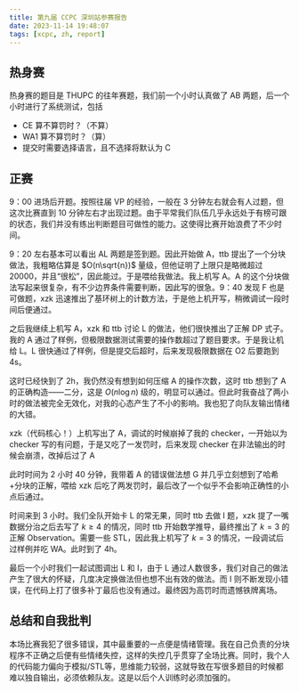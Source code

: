 ```yaml
---
title: 第九届 CCPC 深圳站参赛报告
date: 2023-11-14 19:48:07
tags: [xcpc, zh, report]
---
```


## 热身赛
热身赛的题目是 THUPC 的往年赛题，我们前一个小时认真做了 AB 两题，后一个小时进行了系统测试，包括

- CE 算不算罚时？（不算）
- WA1 算不算罚时？（算）
- 提交时需要选择语言，且不选择将默认为 C

## 正赛
9：00 进场后开题。按照往届 VP 的经验，一般在 3 分钟左右就会有人过题，但这次比赛直到 10 分钟左右才出现过题。由于平常我们队伍几乎永远处于有榜可跟的状态，我们并没有练出判断题目可做性的能力。这使得比赛开始浪费了不少时间。

9：20 左右基本可以看出 AL 两题是签到题。因此开始做 A，ttb 提出了一个分块做法，我粗略估算是 $O(n\sqrt{n})$ 量级，但他证明了上限只是略微超过 20000，并且“很松”，因此能过。于是喂给我做法。我上机写 A。A 的这个分块做法写起来很复杂，有不少边界条件需要判断，因此写的很急。9：40 发现 F 也是可做题，xzk 迅速推出了基环树上的计数方法，于是他上机开写，稍微调试一段时间后便通过。

之后我继续上机写 A，xzk 和 ttb 讨论 L 的做法，他们很快推出了正解 DP 式子。我的 A 通过了样例，但极限数据测试需要的操作数超过了题目要求。于是我让机给 L。L 很快通过了样例，但是提交后超时，后来发现极限数据在 O2 后要跑到 4s。

这时已经快到了 2h，我仍然没有想到如何压缩 A 的操作次数，这时 ttb 想到了 A 的正确构造——二分，这是 $O(n \log n)$ 级的，明显可以通过。但此时我奋战了两小时的做法被完全无效化，对我的心态产生了不小的影响。我也犯了向队友输出情绪的大错。

xzk（代码核心！）上机写出了 A，调试的时候崩掉了我的 checker，一开始以为 checker 写的有问题，于是又吃了一发罚时，后来发现 checker 在非法输出的时候会崩溃，改掉后过了 A

此时时间为 2 小时 40 分钟，我带着 A 的错误做法想 G 并几乎立刻想到了哈希+分块的正解，喂给 xzk 后吃了两发罚时，最后改了一个似乎不会影响正确性的小点后通过。

时间来到 3 小时。我们全队开始卡 L 的常无果，同时 ttb 去做 I 题，xzk 提了一嘴数据分治之后去写了 $k \ge 4$ 的情况，同时 ttb 开始数学推导，最终推出了 $k=3$ 的正解 Observation。需要一些 STL，因此我上机写了 $k=3$ 的情况，一段调试后过样例并吃 WA。此时到了 4h。

最后一个小时我们一起试图调出 L 和 I，由于 L 通过人数很多，我们对自己的做法产生了很大的怀疑，几度决定换做法但也想不出有效的做法。而 I 则不断发现小错误，在代码上打了很多补丁最后也没有通过。最终因为高罚时而遗憾铁牌离场。

## 总结和自我批判
本场比赛我犯了很多错误，其中最重要的一点便是情绪管理。我在自己负责的分块程序不正确之后便有些情绪失控，这样的失控几乎贯穿了全场比赛。同时，我个人的代码能力偏向于模拟/STL等，思维能力较弱，这就导致在写很多题目的时候都难以独自输出，必须依赖队友。这是以后个人训练时必须加强的。